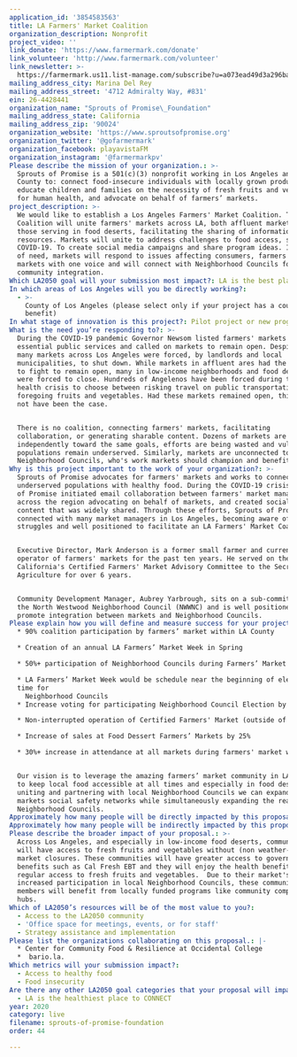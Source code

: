```yaml
---
application_id: '3854583563'
title: LA Farmers' Market Coalition
organization_description: Nonprofit
project_video: ''
link_donate: 'https://www.farmermark.com/donate'
link_volunteer: 'http://www.farmermark.com/volunteer'
link_newsletter: >-
  https://farmermark.us11.list-manage.com/subscribe?u=a073ead49d3a296bae9397304&id=da59a90966
mailing_address_city: Marina Del Rey
mailing_address_street: '4712 Admiralty Way, #831'
ein: 26-4428441
organization_name: "Sprouts of Promise\_Foundation"
mailing_address_state: California
mailing_address_zip: '90024'
organization_website: 'https://www.sproutsofpromise.org'
organization_twitter: '@gofarmermark'
organization_facebook: playavistaFM
organization_instagram: '@farmermarkpv'
Please describe the mission of your organization.: >-
  Sprouts of Promise is a 501(c)(3) nonprofit working in Los Angeles and Orange
  County to: connect food-insecure individuals with locally grown produce,
  educate children and families on the necessity of fresh fruits and vegetables
  for human health, and advocate on behalf of farmers’ markets. 
project_description: >-
  We would like to establish a Los Angeles Farmers' Market Coalition. This
  Coalition will unite farmers' markets across LA, both affluent markets and
  those serving in food deserts, facilitating the sharing of information and
  resources. Markets will unite to address challenges to food access, such as
  COVID-19. To create social media campaigns and share program ideas. In times
  of need, markets will respond to issues affecting consumers, farmers and
  markets with one voice and will connect with Neighborhood Councils for greater
  community integration.
Which LA2050 goal will your submission most impact?: LA is the best place to LIVE
In which areas of Los Angeles will you be directly working?:
  - >-
    County of Los Angeles (please select only if your project has a countywide
    benefit)
In what stage of innovation is this project?: Pilot project or new program (testing or implementing a new idea)
What is the need you’re responding to?: >-
  During the COVID-19 pandemic Governor Newsom listed farmers' markets as
  essential public services and called on markets to remain open. Despite this,
  many markets across Los Angeles were forced, by landlords and local
  municipalities, to shut down. While markets in affluent ares had the resources
  to fight to remain open, many in low-income neighborhoods and food deserts
  were forced to close. Hundreds of Angelenos have been forced during this
  health crisis to choose between risking travel on public transportation, or
  foregoing fruits and vegetables. Had these markets remained open, this would
  not have been the case. 


  There is no coalition, connecting farmers' markets, facilitating
  collaboration, or generating sharable content. Dozens of markets are working
  independently toward the same goals, efforts are being wasted and vulnerable
  populations remain underserved. Similarly, markets are unconnected to their
  Neighborhood Councils, who's work markets should champion and benefit from.
Why is this project important to the work of your organization?: >-
  Sprouts of Promise advocates for farmers' markets and works to connect
  underserved populations with healthy food. During the COVID-19 crisis, Sprouts
  of Promise initiated email collaboration between farmers' market managers
  across the region advocating on behalf of markets, and created social media
  content that was widely shared. Through these efforts, Sprouts of Promise
  connected with many market managers in Los Angeles, becoming aware of their
  struggles and well positioned to facilitate an LA Farmers' Market Coalition.


  Executive Director, Mark Anderson is a former small farmer and current
  operator of farmers' markets for the past ten years. He served on the State of
  California's Certified Farmers' Market Advisory Committee to the Secretary of
  Agriculture for over 6 years.


  Community Development Manager, Aubrey Yarbrough, sits on a sub-committee of
  the North Westwood Neighborhood Council (NWWNC) and is well positioned to
  promote integration between markets and Neighborhood Councils.
Please explain how you will define and measure success for your project.: >
  * 90% coalition participation by farmers’ market within LA County

  * Creation of an annual LA Farmers’ Market Week in Spring

  * 50%+ participation of Neighborhood Councils during Farmers’ Market Week

  * LA Farmers’ Market Week would be schedule near the beginning of election
  time for 
    Neighborhood Councils 
  * Increase voting for participating Neighborhood Council Election by 300%

  * Non-interrupted operation of Certified Farmers' Market (outside of weather)

  * Increase of sales at Food Dessert Farmers’ Markets by 25%

  * 30%+ increase in attendance at all markets during farmers' market week


  Our vision is to leverage the amazing farmers’ market community in LA County
  to keep local food accessible at all times and especially in food desserts. By
  uniting and partnering with local Neighborhood Councils we can expand farmers'
  markets social safety networks while simultaneously expanding the reach of
  Neighborhood Councils.
Approximately how many people will be directly impacted by this proposal?: '300'
Approximately how many people will be indirectly impacted by this proposal?: '10000'
Please describe the broader impact of your proposal.: >-
  Across Los Angeles, and especially in low-income food deserts, communities
  will have access to fresh fruits and vegetables without (non weather-related)
  market closures. These communities will have greater access to government
  benefits such as Cal Fresh EBT and they will enjoy the health benefits of
  regular access to fresh fruits and vegetables.  Due to their market's
  increased participation in local Neighborhood Councils, these community
  members will benefit from locally funded programs like community compost
  hubs. 
Which of LA2050’s resources will be of the most value to you?:
  - Access to the LA2050 community
  - 'Office space for meetings, events, or for staff'
  - Strategy assistance and implementation
Please list the organizations collaborating on this proposal.: |-
  * Center for Community Food & Resilience at Occidental College
  *  bario.la. 
Which metrics will your submission impact?:
  - Access to healthy food
  - Food insecurity
Are there any other LA2050 goal categories that your proposal will impact?:
  - LA is the healthiest place to CONNECT
year: 2020
category: live
filename: sprouts-of-promise-foundation
order: 44

---
```

